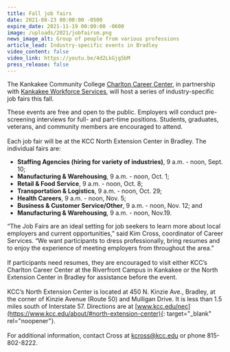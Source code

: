```yaml
---
title: Fall job fairs
date: 2021-08-23 00:00:00 -0500
expire_date: 2021-11-19 00:00:00 -0600
image: /uploads/2021/jobfairsm.png
news_image_alt: Group of people from various professions
article_lead: Industry-specific events in Bradley
video_content: false
video_link: https://youtu.be/4d2LkGjg5bM
press_release: false
---
```

The Kankakee Community College [Charlton Career Center](https://continuinged.kcc.edu/career-services/), in partnership with [Kankakee Workforce Services](https://wioa.kcc.edu/), will host a series of industry-specific job fairs this fall.

These events are free and open to the public. Employers will conduct pre-screening interviews for full- and part-time positions. Students, graduates, veterans, and community members are encouraged to attend.&nbsp;<br><br>Each job fair will be at the KCC North Extension Center in Bradley. The individual fairs are:

* **Staffing Agencies (hiring for variety of industries)**, 9 a.m. - noon, Sept. 10;
* **Manufacturing & Warehousing**, 9 a.m. - noon, Oct. 1;
* **Retail & Food Service**, 9 a.m. - noon, Oct. 8;
* **Transportation & Logistics**, 9 a.m. - noon, Oct. 29;
* **Health Careers**, 9 a.m. - noon, Nov. 5;
* **Business & Customer Service/Other**, 9 a.m. - noon, Nov. 12; and
* **Manufacturing & Warehousing**, 9 a.m. - noon, Nov.19.

“The Job Fairs are an ideal setting for job seekers to learn more about local employers and current opportunities,” said Kim Cross, coordinator of Career Services. “We want participants to dress professionally, bring resumes and to enjoy the experience of meeting employers from throughout the area.”&nbsp;<br><br>If participants need resumes, they are encouraged to visit either KCC’s Charlton Career Center at the Riverfront Campus in Kankakee or the North Extension Center in Bradley for assistance before the event.<br><br>KCC’s North Extension Center is located at 450 N. Kinzie Ave., Bradley, at the corner of Kinzie Avenue (Route 50) and Mulligan Drive. It is less than 1.5 miles south of Interstate 57. Directions are at [www.kcc.edu/nec](https://www.kcc.edu/about/#north-extension-center){: target="_blank" rel="noopener"}.<br><br>For additional information, contact Cross at [kcross@kcc.edu](mailto:kcross@kcc.edu) or phone 815-802-8222.
